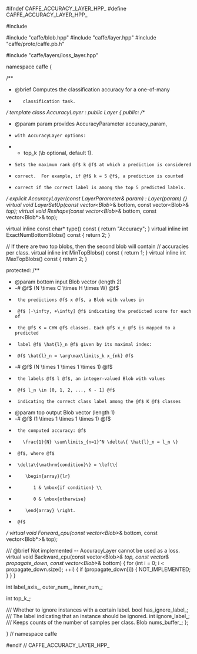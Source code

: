 #ifndef CAFFE_ACCURACY_LAYER_HPP_
#define CAFFE_ACCURACY_LAYER_HPP_

#include <vector>

#include "caffe/blob.hpp"
#include "caffe/layer.hpp"
#include "caffe/proto/caffe.pb.h"

#include "caffe/layers/loss_layer.hpp"

namespace caffe {

/**
 * @brief Computes the classification accuracy for a one-of-many
 *        classification task.
 */
template <typename Dtype>
class AccuracyLayer : public Layer<Dtype> {
 public:
  /**
   * @param param provides AccuracyParameter accuracy_param,
   *     with AccuracyLayer options:
   *   - top_k (\b optional, default 1).
   *     Sets the maximum rank @f$ k @f$ at which a prediction is considered
   *     correct.  For example, if @f$ k = 5 @f$, a prediction is counted
   *     correct if the correct label is among the top 5 predicted labels.
   */
  explicit AccuracyLayer(const LayerParameter& param)
      : Layer<Dtype>(param) {}
  virtual void LayerSetUp(const vector<Blob<Dtype>*>& bottom,
      const vector<Blob<Dtype>*>& top);
  virtual void Reshape(const vector<Blob<Dtype>*>& bottom,
      const vector<Blob<Dtype>*>& top);

  virtual inline const char* type() const { return "Accuracy"; }
  virtual inline int ExactNumBottomBlobs() const { return 2; }

  // If there are two top blobs, then the second blob will contain
  // accuracies per class.
  virtual inline int MinTopBlobs() const { return 1; }
  virtual inline int MaxTopBlobs() const { return 2; }

 protected:
  /**
   * @param bottom input Blob vector (length 2)
   *   -# @f$ (N \times C \times H \times W) @f$
   *      the predictions @f$ x @f$, a Blob with values in
   *      @f$ [-\infty, +\infty] @f$ indicating the predicted score for each of
   *      the @f$ K = CHW @f$ classes. Each @f$ x_n @f$ is mapped to a predicted
   *      label @f$ \hat{l}_n @f$ given by its maximal index:
   *      @f$ \hat{l}_n = \arg\max\limits_k x_{nk} @f$
   *   -# @f$ (N \times 1 \times 1 \times 1) @f$
   *      the labels @f$ l @f$, an integer-valued Blob with values
   *      @f$ l_n \in [0, 1, 2, ..., K - 1] @f$
   *      indicating the correct class label among the @f$ K @f$ classes
   * @param top output Blob vector (length 1)
   *   -# @f$ (1 \times 1 \times 1 \times 1) @f$
   *      the computed accuracy: @f$
   *        \frac{1}{N} \sum\limits_{n=1}^N \delta\{ \hat{l}_n = l_n \}
   *      @f$, where @f$
   *      \delta\{\mathrm{condition}\} = \left\{
   *         \begin{array}{lr}
   *            1 & \mbox{if condition} \\
   *            0 & \mbox{otherwise}
   *         \end{array} \right.
   *      @f$
   */
  virtual void Forward_cpu(const vector<Blob<Dtype>*>& bottom,
      const vector<Blob<Dtype>*>& top);


  /// @brief Not implemented -- AccuracyLayer cannot be used as a loss.
  virtual void Backward_cpu(const vector<Blob<Dtype>*>& top,
      const vector<bool>& propagate_down, const vector<Blob<Dtype>*>& bottom) {
    for (int i = 0; i < propagate_down.size(); ++i) {
      if (propagate_down[i]) { NOT_IMPLEMENTED; }
    }
  }

  int label_axis_, outer_num_, inner_num_;

  int top_k_;

  /// Whether to ignore instances with a certain label.
  bool has_ignore_label_;
  /// The label indicating that an instance should be ignored.
  int ignore_label_;
  /// Keeps counts of the number of samples per class.
  Blob<Dtype> nums_buffer_;
};

}  // namespace caffe

#endif  // CAFFE_ACCURACY_LAYER_HPP_